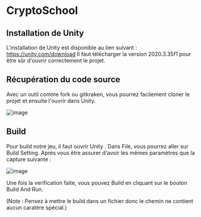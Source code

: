 # CryptoSchool

## Installation de Unity

L'installation de Unity est disponible au lien suivant : https://unity.com/download
Il faut télécharger la version 2020.3.35f1 pour être sûr d'ouvrir correctement le projet.

## Récupération du code source

Avec un outil comme fork ou gitkraken, vous pourrez facilement cloner le projet et ensuite l'ouvrir dans Unity.

![image](https://user-images.githubusercontent.com/39050848/175695181-8bb2fb99-9f91-42c2-9abe-8804583d1cfa.png)

## Build 

Pour build notre jeu, il faut ouvrir Unity . Dans File, vous pourrez aller sur Build Setting. Après vous être assurer d'avoir les mêmes paramètres que la capture suivante :

![image](https://user-images.githubusercontent.com/39050848/175695400-798bf6ba-1d11-4908-b3f2-5adb3d2b87f8.png)

Une fois la verification faite, vous pouvez Build en cliquant sur le bouton Build And Run.

(Note : Pensez à mettre le build dans un fichier donc le chemin ne contient aucun caratère spécial.)
